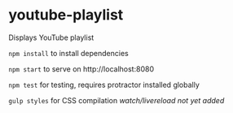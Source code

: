 # youtube-playlist
Displays YouTube playlist

`npm install` to install dependencies

`npm start` to serve on http://localhost:8080

`npm test` for testing, requires protractor installed globally

`gulp styles` for CSS compilation *watch/livereload not yet added*
